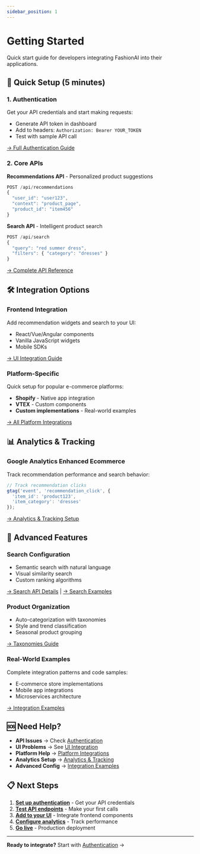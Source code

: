```yaml
---
sidebar_position: 1
---
```


# Getting Started

Quick start guide for developers integrating FashionAI into their applications.

## 🚀 Quick Setup (5 minutes)

### 1. Authentication
Get your API credentials and start making requests:
- Generate API token in dashboard
- Add to headers: `Authorization: Bearer YOUR_TOKEN`
- Test with sample API call

[→ Full Authentication Guide](./authentication)

### 2. Core APIs
**Recommendations API** - Personalized product suggestions
```javascript
POST /api/recommendations
{
  "user_id": "user123",
  "context": "product_page",
  "product_id": "item456"
}
```

**Search API** - Intelligent product search
```javascript
POST /api/search
{
  "query": "red summer dress",
  "filters": { "category": "dresses" }
}
```

[→ Complete API Reference](./api-endpoints)

## 🛠️ Integration Options

### Frontend Integration
Add recommendation widgets and search to your UI:
- React/Vue/Angular components
- Vanilla JavaScript widgets
- Mobile SDKs

[→ UI Integration Guide](./ui-integration)

### Platform-Specific
Quick setup for popular e-commerce platforms:
- **Shopify** - Native app integration
- **VTEX** - Custom components
- **Custom implementations** - Real-world examples

[→ All Platform Integrations](./Integrations/)

## 📊 Analytics & Tracking

### Google Analytics Enhanced Ecommerce
Track recommendation performance and search behavior:
```javascript
// Track recommendation clicks
gtag('event', 'recommendation_click', {
  'item_id': 'product123',
  'item_category': 'dresses'
});
```

[→ Analytics & Tracking Setup](./Analytics/)

## 🎯 Advanced Features

### Search Configuration
- Semantic search with natural language
- Visual similarity search
- Custom ranking algorithms

[→ Search API Details](./Search/overview) | [→ Search Examples](./Search/examples)

### Product Organization
- Auto-categorization with taxonomies
- Style and trend classification
- Seasonal product grouping

[→ Taxonomies Guide](./taxonomies)

### Real-World Examples
Complete integration patterns and code samples:
- E-commerce store implementations
- Mobile app integrations
- Microservices architecture

[→ Integration Examples](./Integrations/integration-examples)

## 🆘 Need Help?

- **API Issues** → Check [Authentication](./authentication)
- **UI Problems** → See [UI Integration](./ui-integration)
- **Platform Help** → [Platform Integrations](./Integrations/)
- **Analytics Setup** → [Analytics & Tracking](./Analytics/)
- **Advanced Config** → [Integration Examples](./Integrations/integration-examples)

## 📋 Next Steps

1. **[Set up authentication](./authentication)** - Get your API credentials
2. **[Test API endpoints](./api-endpoints)** - Make your first calls
3. **[Add to your UI](./ui-integration)** - Integrate frontend components
4. **[Configure analytics](./Analytics/)** - Track performance
5. **[Go live](./Integrations/integration-examples)** - Production deployment

---

**Ready to integrate?** Start with [Authentication](./authentication) →